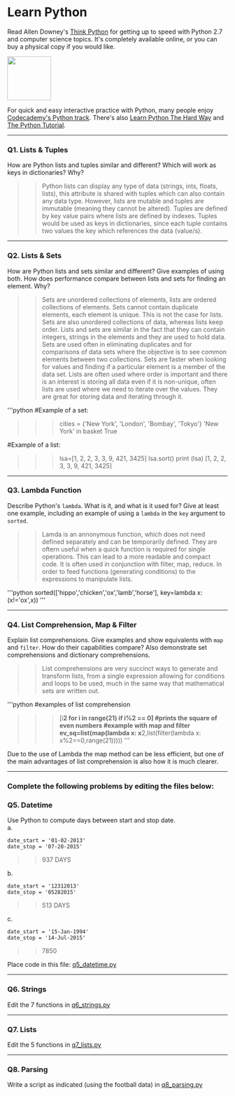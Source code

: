 # Learn Python

Read Allen Downey's [Think Python](http://www.greenteapress.com/thinkpython/) for getting up to speed with Python 2.7 and computer science topics. It's completely available online, or you can buy a physical copy if you would like.

<a href="http://www.greenteapress.com/thinkpython/"><img src="img/think_python.png" style="width: 100px;" target="_blank"></a>

For quick and easy interactive practice with Python, many people enjoy [Codecademy's Python track](http://www.codecademy.com/en/tracks/python). There's also [Learn Python The Hard Way](http://learnpythonthehardway.org/book/) and [The Python Tutorial](https://docs.python.org/2/tutorial/).

---

### Q1. Lists &amp; Tuples

How are Python lists and tuples similar and different? Which will work as keys in dictionaries? Why?

>> Python lists can display any type of data (strings, ints, floats, lists), this attribute is shared with tuples which can also contain any data type.  However, lists are mutable and tuples are immutable (meaning they cannot be altered).  Tuples are defined by key value pairs where lists are defined by indexes. 
Tuples would be used as keys in dictionaries, since each tuple contains two values the key which references the data (value/s).


---

### Q2. Lists &amp; Sets

How are Python lists and sets similar and different? Give examples of using both. How does performance compare between lists and sets for finding an element. Why?

>> Sets are unordered collections of elements, lists are ordered collections of elements.  Sets cannot contain duplicate elements, each element is unique.  This is not the case for lists.  Sets are also unordered collections of data, whereas lists keep order.  Lists and sets are similar in the fact that they can contain integers, strings in the elements and they are used to hold data.  
Sets are used often in eliminating duplicates and for comparisons of data sets where the objective is to see common elements between two collections.  Sets are faster when looking for values and finding if a particular element is a member of the data set.
Lists are often used where order is important and there is an interest is storing all data even if it is non-unique, often lists are used where we need to iterate over the values.  They are great for storing data and iterating through it.

'''python
#Example of a set:
>>>cities = {'New York', 'London', 'Bombay', 'Tokyo'}
>>>'New York' in basket
True

#Example of a list:
>>>lsa=[1, 2, 2, 3, 3, 9, 421, 3425]
>>>lsa.sort()
>>>print (lsa)
[1, 2, 2, 3, 3, 9, 421, 3425]

---

### Q3. Lambda Function

Describe Python's `lambda`. What is it, and what is it used for? Give at least one example, including an example of using a `lambda` in the `key` argument to `sorted`.

>> Lamda is an annonymous function, which does not need defined separately and can be temporarily defined.  They are oftern useful when a quick function is required for single operations.  This can lead to a more readable and compact code.  It is often used in conjunction with filter, map, reduce.  In order to feed functions (generating conditions) to the expressions to manipulate lists.

'''python
sorted(['hippo','chicken','ox','lamb','horse'], key=lambda x: (x!='ox',x))
'''

---

### Q4. List Comprehension, Map &amp; Filter

Explain list comprehensions. Give examples and show equivalents with `map` and `filter`. How do their capabilities compare? Also demonstrate set comprehensions and dictionary comprehensions.

>> List comprehensions are very succinct ways to generate and transform lists, from a single expression allowing for conditions and loops to be used, much in the same way that mathematical sets are written out.

'''python
#examples of list comprehension
>>>[i**2 for i in range(21) if i%2 == 0] #prints the square of even numbers
#example with map and filter
>>>ev_sq=list(map(lambda x: x**2,list(filter(lambda x: x%2==0,range(21)))))
'''

Due to the use of Lambda the map method can be less efficient, but one of the main advantages of list comprehension is also how it is much clearer.



---

### Complete the following problems by editing the files below:

### Q5. Datetime
Use Python to compute days between start and stop date.   
a.  

```
date_start = '01-02-2013'    
date_stop = '07-28-2015'
```

>> 937 DAYS

b.  
```
date_start = '12312013'  
date_stop = '05282015'  
```

>> 513 DAYS

c.  
```
date_start = '15-Jan-1994'      
date_stop = '14-Jul-2015'  
```

>> 7850

Place code in this file: [q5_datetime.py](python/q5_datetime.py)

---

### Q6. Strings
Edit the 7 functions in [q6_strings.py](python/q6_strings.py)

---

### Q7. Lists
Edit the 5 functions in [q7_lists.py](python/q7_lists.py)

---

### Q8. Parsing
Write a script as indicated (using the football data) in [q8_parsing.py](python/q8_parsing.py)





